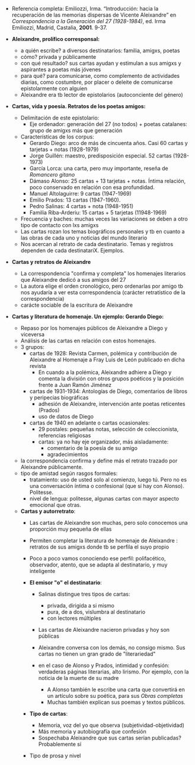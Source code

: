 - Referencia completa: Emiliozzi, Irma. “Introducción: hacia la recuperación de las memorias dispersas de Vicente Aleixandre” en _Correspondencia a la Generación del 27 (1928-1984)_, ed. Irma Emiliozzi, Madrid, Castalia, **2001**. 9-37.
- **Aleixandre, prolífico corresponsal:**
	- a quién escribe? a diversos destinatarios: familia, amigxs, poetas
	- cómo? privada y públicamente
	- con qué resultado? sus cartas ayudan y estimulan a sus amigxs y aspirantes a poetas más jóvenes
	- para qué? para comunicarse, como complemento de actividades diarias, como costumbre, por placer o deleite de comunicarse epistolarmente con alguien
	- Aleixandre era tb lector de epistolarios (autoconciente del género)
- **Cartas, vida y poesía. Retratos de los poetas amigos:**
	- Delimitación de este epistolario:
		- Eje ordenador: generación del 27 (no todos) + poetas catalanes: grupo de amigxs más que generación
	- Características de los corpus:
		- Gerardo Diego: arco de más de cincuenta años. Casi 60 cartas y tarjetas + notas (1928-1979)
		- Jorge Guillén: maestro, predisposición especial. 52 cartas (1928-1973)
		- García Lorca: una carta, pero muy importante, reseña de *Romancero gitano*
		- Dámaso Alonso: 25 cartas + 13 tarjetas + notas. Íntima relación, poco conservado en relación con esa profundidad.
		- Manuel Altolaguirre: 9 cartas (1947-1969)
		- Emilio Prados: 13 cartas (1947-1960).
		- Pedro Salinas: 4 cartas + nota (1948-1951)
		- Familia Riba-Arderiu: 15 cartas + 5 tarjetas (11948-1969)
	- Frecuencia y baches: muchas veces las variaciones se deben a otro tipo de contacto con lxs amigxs
	- Las cartas rozan los temas biográficos personales y tb en cuanto a las obras de cada uno y noticias del mundo literario
	- Nos acercan al retrato de cada destinatario. Temas y registros dependen de cada destinatariX. Ejemplos.
- **Cartas y retratos de Aleixandre**
	- La correspondencia "confirma y completa" los homenajes literarios que Aleixandre dedicó a sus amigos del 27
	- La autora elige el orden cronológico, pero ordenarlas por amigo tb nos ayudaría a ver esta correspondencia (carácter retratístico de la correspondencia)
	- carácte sociable de la escritura de Aleixandre

- **Cartas y literatura de homenaje. Un ejemplo: Gerardo Diego:**
	- Repaso por los homenajes públicos de Aleixandre a Diego y viceversa
	- Análisis de las cartas en relación con estos homenajes. 
	- 3 grupos:
		- cartas de 1928: Revista Carmen, polémica y contribución de Aleixandre al Homenaje a Fray Luis de León publicado en dicha revista
			- En cuando a la polémica, Aleixandre adhiere a Diego y comenta la división con otros grupos poéticos y la posición frente a Juan Ramón Jiménez
		- cartas de 1931-1934: Antologías de Diego, comentarios de libros y peripecias biográficas
			- adhesión de Aleixandre, intervención ante poetas reticentes (Prados)
			- uso de datos de Diego
		- cartas de 1940 en adelante o cartas ocasionales:
			- 29 postales: pequeñas notas, selección de coleccionista, referencias religiosas 
			- cartas: ya no hay eje organizador, más aisladamente:
				- comentario de la poesía de su amigo
				- agradecimientos
	- la correspondencia confirma y define más el retrato trazado por Aleixandre públicamente. 
	- tipo de amistad según rasgos formales:
		- tratamiento: uso de usted solo al comienzo, luego tú. Pero no es una conversación íntima o confesional (que sí hay con Alonso). Politesse.
		- nivel de lengua: politesse, algunas cartas con mayor aspecto emocional que otras.
	- **Cartas y autorretrato**:
		- Las cartas de Aleixandre son muchas, pero solo conocemos una proporción muy pequeña de ellas
		- Permiten completar la literatura de homenaje de Aleixandre : retratos de sus amigxs donde tb se perfila el suyo propio 
		- Poco a poco vamos conociendo ese perfil: polifacético, observador, atento, que se adapta al destinatario, y muy inteligente
		- **El emisor "o" el destinatario**:
			- Salinas distingue tres tipos de cartas:
				- privada, dirigida a si mismo
				- pura, de a dos, vislumbra al destinatario
				- con lectores múltiples

			- Las cartas de Aleixandre nacieron privadas y hoy son públicas
			- Aleixandre conversa con los demás, no consigo mismo. Sus cartas no tienen un gran grado de "literariedad"
			- en el caso de Alonso y Prados, intimidad y confesión: verdaderas páginas literarias, alto lirismo. Por ejemplo, con la noticia de la muerte de su madre
				- A Alonso también le escribe una carta que convertirá en un artículo sobre su poética, para sus *Obras completas*
				- Muchas también explican sus poemas y textos públicos.

		- **Tipo de cartas**:
			- Memoria, voz del yo que observa (subjetividad-objetividad)
			- Más memoria y autobiografía que confesión
			- Sospechaba Aleixandre que sus cartas serían publicadas? Probablemente sí
		- Tipo de prosa y nivel
	

